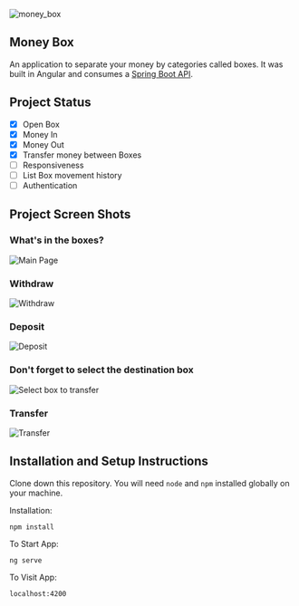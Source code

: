 ![money_box](https://user-images.githubusercontent.com/19581381/65416920-42313280-ddcf-11e9-8e6b-406b6bd45de6.png)

## Money Box
An application to separate your money by categories called boxes. It was built in Angular and consumes a [Spring Boot API](https://github.com/SilvaAriel/Money-Box-API).

## Project Status

- [x] Open Box
- [x] Money In
- [x] Money Out
- [x] Transfer money between Boxes
- [ ] Responsiveness
- [ ] List Box movement history
- [ ] Authentication

## Project Screen Shots

### What's in the boxes?

![Main Page](https://user-images.githubusercontent.com/19581381/65415285-d3060f00-ddcb-11e9-989a-9acc9a6c6e0a.png)

### Withdraw

![Withdraw](https://user-images.githubusercontent.com/19581381/65415286-d39ea580-ddcb-11e9-9403-fcaa58e05240.png)

### Deposit

![Deposit](https://user-images.githubusercontent.com/19581381/65415287-d39ea580-ddcb-11e9-9408-e351dee15bbf.png)

### Don't forget to select the destination box

![Select box to transfer](https://user-images.githubusercontent.com/19581381/65416189-b2d74f80-ddcd-11e9-9214-c5b0dfee7345.png)

### Transfer

![Transfer](https://user-images.githubusercontent.com/19581381/65415291-d39ea580-ddcb-11e9-83e2-79d61533b640.png)

## Installation and Setup Instructions
Clone down this repository. You will need `node` and `npm` installed globally on your machine.

Installation:

`npm install`

To Start App:

`ng serve`

To Visit App:  

`localhost:4200`
